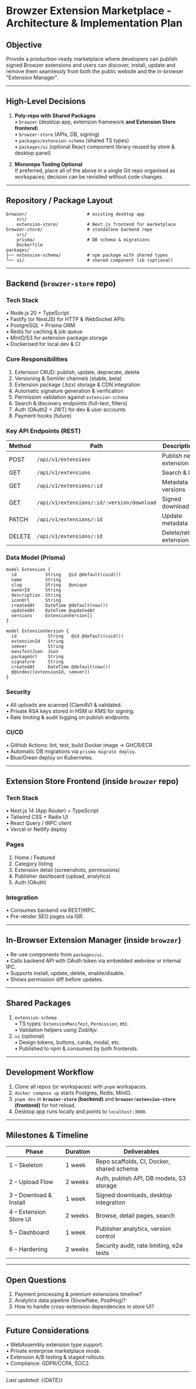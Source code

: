 # Browzer Extension Marketplace - Architecture & Implementation Plan

## Objective
Provide a production-ready marketplace where developers can publish signed Browzer extensions and users can discover, install, update and remove them seamlessly from both the public website and the in-browser "Extension Manager".

---

## High-Level Decisions
1. **Poly-repo with Shared Packages**  
   • `browzer` (desktop app, extension framework **and Extension Store frontend**)  
   • `browzer-store` (APIs, DB, signing)  
   • `packages/extension-schema` (shared TS types)  
   • `packages/ui` (optional React component library reused by store & desktop panel)  

2. **Monorepo Tooling Optional**  
   If preferred, place all of the above in a single Git repo organised as workspaces; decision can be revisited without code changes.

---

## Repository / Package Layout
```text
browzer/                       # existing desktop app
    src/
    extension-store/           # Next.js frontend for marketplace
browzer-store/                 # standalone backend repo
    src/
    prisma/                    # DB schema & migrations
    Dockerfile
packages/
├── extension-schema/          # npm package with shared types
└── ui/                        # shared component lib (optional)
```

---

## Backend (`browzer-store` repo)
### Tech Stack
• Node.js 20 + TypeScript  
• Fastify (or NestJS) for HTTP & WebSocket APIs  
• PostgreSQL + Prisma ORM  
• Redis for caching & job queue  
• MinIO/S3 for extension package storage  
• Dockerised for local dev & CI  

### Core Responsibilities
1. Extension CRUD: publish, update, deprecate, delete  
2. Versioning & SemVer channels (stable, beta)  
3. Extension package (.bzx) storage & CDN integration  
4. Automatic signature generation & verification  
5. Permission validation against `extension-schema`  
6. Search & discovery endpoints (full-text, filters)  
7. Auth (OAuth2 + JWT) for dev & user accounts  
8. Payment hooks (future)  

### Key API Endpoints (REST)
| Method | Path | Description |
|--------|------|-------------|
| POST | `/api/v1/extensions` | Publish new extension |
| GET | `/api/v1/extensions` | Search & list |
| GET | `/api/v1/extensions/:id` | Metadata & versions |
| GET | `/api/v1/extensions/:id/:version/download` | Signed download |
| PATCH | `/api/v1/extensions/:id` | Update metadata |
| DELETE | `/api/v1/extensions/:id` | Delete/retire extension |

### Data Model (Prisma)
```prisma
model Extension {
  id           String   @id @default(cuid())
  name         String
  slug         String   @unique
  ownerId      String
  description  String
  iconUrl      String
  createdAt    DateTime @default(now())
  updatedAt    DateTime @updatedAt
  versions     ExtensionVersion[]
}

model ExtensionVersion {
  id            String   @id @default(cuid())
  extensionId   String
  semver        String
  manifestJson  Json
  packageUrl    String
  signature     String
  createdAt     DateTime @default(now())
  @@index([extensionId, semver])
}
```

### Security
• All uploads are scanned (ClamAV) & validated.  
• Private RSA keys stored in HSM or KMS for signing.  
• Rate limiting & audit logging on publish endpoints.  

### CI/CD
• GitHub Actions: lint, test, build Docker image → GHCR/ECR  
• Automatic DB migrations via `prisma migrate deploy`.  
• Blue/Green deploy on Kubernetes.

---

## Extension Store Frontend (inside `browzer` repo)
### Tech Stack
• Next.js 14 (App Router) + TypeScript  
• Tailwind CSS + Radix UI  
• React Query / tRPC client  
• Vercel or Netlify deploy  

### Pages
1. Home / Featured  
2. Category listing  
3. Extension detail (screenshots, permissions)  
4. Publisher dashboard (upload, analytics)  
5. Auth (OAuth)  

### Integration
• Consumes backend via REST/tRPC.  
• Pre-render SEO pages via ISR.  

---

## In-Browser Extension Manager (inside `browzer`)
• Re-use components from `packages/ui`.  
• Calls backend API with OAuth token via embedded webview or internal IPC.  
• Supports install, update, delete, enable/disable.  
• Shows permission diff before updates.  

---

## Shared Packages
1. `extension-schema`  
   • TS types: `ExtensionManifest`, `Permission`, etc.  
   • Validation helpers using Zod/Ajv.  
2. `ui` (optional)  
   • Design tokens, buttons, cards, modal, etc.  
   • Published to npm & consumed by both frontends.  

---

## Development Workflow
1. Clone all repos (or workspaces) with `pnpm` workspaces.  
2. `docker compose up` starts Postgres, Redis, MinIO.  
3. `pnpm dev` in **`browzer-store` (backend)** and **`browzer/extension-store` (frontend)** for hot reload.  
4. Desktop app runs locally and points to `localhost:3000`.  

---

## Milestones & Timeline
| Phase | Duration | Deliverables |
|-------|----------|--------------|
| 1 – Skeleton | 1 week | Repo scaffolds, CI, Docker, shared schema |
| 2 – Upload Flow | 2 weeks | Auth, publish API, DB models, S3 storage |
| 3 – Download & Install | 1 week | Signed downloads, desktop integration |
| 4 – Extension Store UI | 2 weeks | Browse, detail pages, search |
| 5 – Dashboard | 1 week | Publisher analytics, version control |
| 6 – Hardening | 2 weeks | Security audit, rate limiting, e2e tests |

---

## Open Questions
1. Payment processing & premium extensions timeline?  
2. Analytics data pipeline (Snowflake, PostHog)?  
3. How to handle cross-extension dependencies in store UI?  

---

## Future Considerations
• WebAssembly extension type support.  
• Private enterprise marketplace mode.  
• Extension A/B testing & staged rollouts.  
• Compliance: GDPR/CCPA, SOC2.  

---

_Last updated: {{DATE}}_